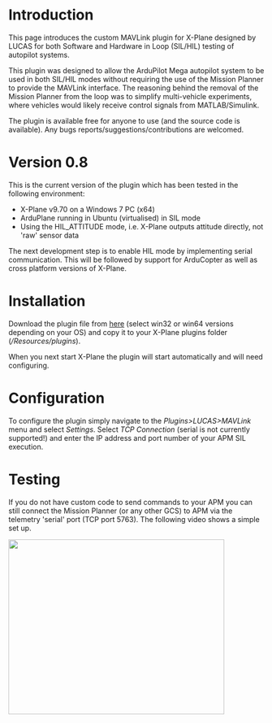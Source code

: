# Introduction #

This page introduces the custom MAVLink plugin for X-Plane designed by LUCAS for both Software and Hardware in Loop (SIL/HIL) testing of autopilot systems.

This plugin was designed to allow the ArduPilot Mega autopilot system to be used in both SIL/HIL modes without requiring the use of the Mission Planner to provide the MAVLink interface. The reasoning behind the removal of the Mission Planner from the loop was to simplify multi-vehicle experiments, where vehicles would likely receive control signals from MATLAB/Simulink.

The plugin is available free for anyone to use (and the source code is available). Any bugs reports/suggestions/contributions are welcomed.

# Version 0.8 #
This is the current version of the plugin which has been tested in the following environment:

  * X-Plane v9.70 on a Windows 7 PC (x64)
  * ArduPlane running in Ubuntu (virtualised) in SIL mode
  * Using the HIL\_ATTITUDE mode, i.e. X-Plane outputs attitude directly, not 'raw' sensor data

The next development step is to enable HIL mode by implementing serial communication. This will be followed by support for ArduCopter as well as cross platform versions of X-Plane.

# Installation #
Download the plugin file from [here](http://code.google.com/p/lucas-research/downloads/list) (select win32 or win64 versions depending on your OS) and copy it to your X-Plane plugins folder (_<X-Plane root>/Resources/plugins_).

When you next start X-Plane the plugin will start automatically and will need configuring.

# Configuration #
To configure the plugin simply navigate to the _Plugins>LUCAS>MAVLink_ menu and select _Settings_. Select _TCP Connection_ (serial is not currently supported!) and enter the IP address and port number of your APM SIL execution.

# Testing #
If you do not have custom code to send commands to your APM you can still connect the Mission Planner (or any other GCS) to APM via the telemetry 'serial' port (TCP port 5763). The following video shows a simple set up.

<a href='http://www.youtube.com/watch?feature=player_embedded&v=6YWQzGO9Okk' target='_blank'><img src='http://img.youtube.com/vi/6YWQzGO9Okk/0.jpg' width='425' height=344 /></a>